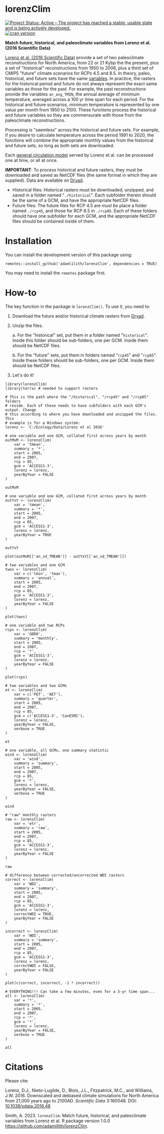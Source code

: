 # lorenzClim
<!-- badges: start -->

[![Project Status: Active – The project has reached a stable, usable state and is being actively developed.](https://www.repostatus.org/badges/latest/active.svg)](https://www.repostatus.org/#active)
[![cran version](https://www.r-pkg.org/badges/version/lorenzClim)](https://cran.r-project.org/package=lorenzClim)

<!-- badges: end -->

<strong>Match future, historical, and paleoclimate variables from Lorenz et al. (2016 Scientific Data)</strong>

<a href="https://dx.doi.org/10.1038/sdata.2016.48">Lorenz et al. (2016 Scientific Data)</a> provide a set of two paleoclimate reconstructions for North America, from 22 or 21 Kybp the the present, plus a set of "historical" reconstructions from 1950 to 2006, plus a third set of CMIP5 "future" climate scenarios for RCPs 4.5 and 8.5. In theory, paleo, historical, and future sets have the same <a href="https://www.nature.com/articles/sdata201648/tables/4">variables</a>. In practice, the rasters for the historical period and future do not always represent the exact same variables as those for the past. For example, the past reconstructions provide the variables `an_avg_TMIN`, the annual average of minimum temperature, averaged across a 100 yr time span for each period. For the historical and future scenarios, minimum temperature is represented by one value per month from 1950 to 2100. These functions process the historical and future variables so they are commensurate with those from the paleoclimate reconstructions.

Processing is "seemless" across the historical and future sets. For example, if you desire to calculate temperature across the period 1991 to 2020, the functions will combine the appropriate monthly values from the historical and future sets, so long as both sets are downloaded.

Each <a href="https://www.nature.com/articles/sdata201648/tables/3">general circulation model</a> served by Lorenz et al. can be processed one at time, or all at once.

**IMPORTANT**: To process historical and future rasters, they must be downloaded and saved as NetCDF files (the same format in which they are supplied). Data are available on <a href="https://datadryad.org//resource/doi:10.5061/dryad.1597g">Dryad</a>.
* Historical files: Historical rasters must be downloaded, unzipped, and saved in a folder named "`./historical`". Each subfolder therein should be the same of a GCM, and have the appropriate NetCDF files.
* Future files: The future files for RCP 4.5 are *must be* place a folder named `./rcp45`, and those for RCP 8.5 in `./rcp85`. Each of these folders should have one subfolder for each GCM, and the appropriate NetCDF files should be contained inside of them.

# Installation #

You can install the development version of this package using:

`remotes::install_github('adamlilith/lorenzClim', dependencies = TRUE)`  

You may need to install the `remotes` package first.

# How-to #

The key function in the package is `lorenzClim()`. To use it, you need to:

1. Download the future and/or historical climate rasters from <a href="https://datadryad.org//resource/doi:10.5061/dryad.1597g">Dryad</a>.

2. Unzip the files.

     a. For the "historical" set, put them in a folder named "`historical`". Inside this folder should be sub-folders, one per GCM. Inside them should be NetCDF files.
     
	 b. For the "future" sets, put them in folders named "`rcp45`" and "`rcp85`". Inside these folders should be sub-folders, one per GCM. Inside them should be NetCDF files.
	 
3. Let's do it!

```
library(lorenzClim)
library(terra) # needed to support rasters

# This is the path where the "/historical", "/rcp45" and "/rcp85" folders
# reside. Each of these needs to have subfolders with each GCM's output. Change
# this according to where you have downloaded and unzipped the files. This
# example is for a Windows system:
lorenz <- 'C:/Ecology/Data/Lorenz et al 2016'

# one variable and one GCM, collated first across years by month
outMxM <- lorenzClim(
    var = 'tmean',
    summary = '*',
    start = 2005,
    end = 2007,
    rcp = 85,
    gcm = 'ACCESS1-3',
    lorenz = lorenz,
    yearByYear = FALSE
)

outMxM

# one variable and one GCM, collated first across years by month
outYxY <- lorenzClim(
    var = 'tmean',
    summary = '*',
    start = 2005,
    end = 2007,
    rcp = 85,
    gcm = 'ACCESS1-3',
    lorenz = lorenz,
    yearByYear = TRUE
)

outYxY

plot(outMxM[['an_sd_TMEAN']] - outYxY[['an_sd_TMEAN']])

# two variables and one GCM
twos <- lorenzClim(
    var = c('tmin', 'tmax'),
    summary = 'annual',
    start = 2005,
    end = 2007,
    rcp = 85,
    gcm = 'ACCESS1-3',
    lorenz = lorenz,
    yearByYear = FALSE
)

plot(twos)

# one variable and two RCPs
rcps <- lorenzClim(
    var = 'GDD0',
    summary = 'monthly',
    start = 2005,
    end = 2007,
    rcp = '*',
    gcm = 'ACCESS1-3',
    lorenz = lorenz,
    yearByYear = FALSE
)

plot(rcps)

# two variables and two GCMs
et <- lorenzClim(
    var = c('PET', 'AET'),
    summary = 'quarter',
    start = 2005,
    end = 2007,
    rcp = 85,
    gcm = c('ACCESS1-3', 'CanESM2'),
    lorenz = lorenz,
    yearByYear = FALSE,
	verbose = TRUE
)

et

# one variable, all GCMs, one summary statistic
wind <- lorenzClim(
    var = 'wind',
    summary = 'summary',
    start = 2005,
    end = 2007,
    rcp = 85,
    gcm = '*',
    lorenz = lorenz,
    yearByYear = FALSE,
	verbose = TRUE
)

wind

# "raw" monthly rasters
raw <- lorenzClim(
    var = 'etr',
    summary = 'raw',
    start = 2005,
    end = 2007,
    rcp = 85,
    gcm = 'ACCESS1-3',
    lorenz = lorenz,
    yearByYear = FALSE
)

raw

# difference between corrected/uncorrected WDI rasters
correct <- lorenzClim(
    var = 'WDI',
    summary = 'summary',
    start = 2005,
    end = 2007,
    rcp = 85,
    gcm = 'ACCESS1-3',
    lorenz = lorenz,
	correctWDI = TRUE,
    yearByYear = FALSE
)

incorrect <- lorenzClim(
    var = 'WDI',
    summary = 'summary',
    start = 2005,
    end = 2007,
    rcp = 85,
    gcm = 'ACCESS1-3',
    lorenz = lorenz,
	correctWDI = FALSE,
    yearByYear = FALSE
)

plot(c(correct, incorrect, -1 * incorrect))

# EVERYTHING!!! Can take a few minutes, even for a 3-yr time span...
all <- lorenzClim(
    var = '*',
    summary = '*',
    start = 2005,
    end = 2007,
    rcp = '*',
    gcm = '*',
    lorenz = lorenz,
    yearByYear = FALSE,
	verbose = TRUE
)

all
```

# Citations #

Please cite:

Lorenz, D.J., Nieto-Lugilde, D., Blois, J.L., Fitzpatrick, M.C., and Williams, J.W.  2016.  Downscaled and debiased climate simulations for North America from 21,000 years ago to 2100AD.  *Scientific Data* 3:160048. DOI: <a href="https://dx.doi.org/10.1038/sdata.2016.48">10.1038/sdata.2016.48</a>

Smith, A. 2023. `lorenzClim`: Match future, historical, and paleoclimate variables from Lorenz et al. R package version 1.0.0 <https://github.com/adamlilith/lorenzClim>.
 